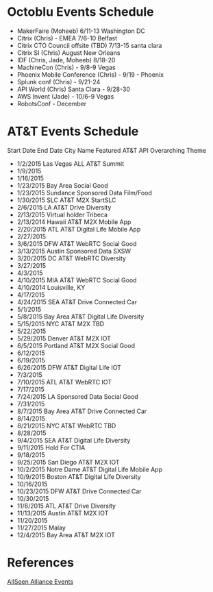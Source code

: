 # Octoblu Events Schedule
- MakerFaire (Moheeb) 6/11-13 Washington DC
- Citrix (Chris) - EMEA 7/6-10 Belfast 
- Citrix CTO Council offsite (TBD) 7/13-15 santa clara
- Citrix SI (Chris) August New Orleans
- IDF (Chris, Jade, Moheeb) 8/18-20
- MachineCon (Chris) - 9/8-9 Vegas
- Phoenix Mobile Conference (Chris) - 9/19 - Phoenix
- Splunk conf (Chris) - 9/21-24
- API World (Chris) Santa Clara - 9/28-30
- AWS Invent (Jade) - 10/6-9 Vegas
- RobotsConf - December


# AT&T Events Schedule

Start Date	End Date	City Name	Featured AT&T API	Overarching Theme
- 1/2/2015		Las Vegas	ALL	AT&T Summit
- 1/9/2015				
- 1/16/2015				
- 1/23/2015		Bay Area		Social Good
- 1/23/2015		Sundance	Sponsored Data	Film/Food
- 1/30/2015		SLC	AT&T M2X	StartSLC
- 2/6/2015		LA	AT&T Drive	Diversity
- 2/13/2015		Virtual	holder	Tribeca
- 2/13/2014		Hawaii	AT&T M2X	Mobile App
- 2/20/2015		ATL	AT&T Digital Life	Mobile App
- 2/27/2015				
- 3/6/2015		DFW	AT&T WebRTC	Social Good
- 3/13/2015		Austin	Sponsored Data	SXSW
- 3/20/2015		DC	AT&T WebRTC	Diversity
- 3/27/2015				
- 4/3/2015				
- 4/10/2015		MIA	AT&T WebRTC	Social Good
- 4/10/2014		Louisville, KY		
- 4/17/2015				
- 4/24/2015		SEA	AT&T Drive	Connected Car
- 5/1/2015				
- 5/8/2015		Bay Area	AT&T Digital Life	Diversity
- 5/15/2015		NYC	AT&T M2X	TBD
- 5/22/2015				
- 5/29/2015		Denver	AT&T M2X	IOT
- 6/5/2015		Portland	AT&T M2X	Social Good
- 6/12/2015				
- 6/19/2015				
- 6/26/2015		DFW	AT&T Digital Life	IOT
- 7/3/2015				
- 7/10/2015		ATL	AT&T WebRTC	IOT
- 7/17/2015				
- 7/24/2015		LA	Sponsored Data	Social Good
- 7/31/2015				
- 8/7/2015		Bay Area	AT&T Drive	Connected Car
- 8/14/2015				
- 8/21/2015		NYC	AT&T WebRTC	TBD
- 8/28/2015				
- 9/4/2015		SEA	AT&T Digital Life	Diversity
- 9/11/2015		Hold	For	CTIA
- 9/18/2015				
- 9/25/2015		San Diego	AT&T M2X	IOT
- 10/2/2015		Notre Dame	AT&T Digital Life	Mobile App
- 10/9/2015		Boston	AT&T Digital Life	Diversity
- 10/16/2015				
- 10/23/2015		DFW	AT&T Drive	Connected Car
- 10/30/2015				
- 11/6/2015		ATL	AT&T Drive	Diversity
- 11/13/2015		Austin	AT&T M2X	IOT
- 11/20/2015				
- 11/27/2015		Malay		
- 12/4/2015		Bay Area	AT&T M2X	IOT


# References
[AllSeen Alliance Events](https://allseenalliance.org/news-and-events/events)
